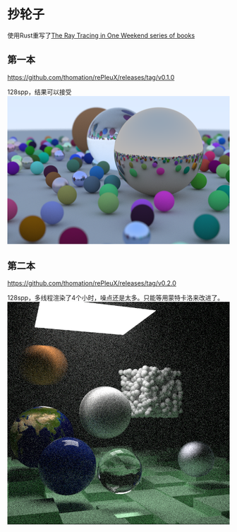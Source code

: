 # 抄轮子
使用Rust重写了[The Ray Tracing in One Weekend series of books](https://raytracing.github.io/)
## 第一本
https://github.com/thomation/rePleuX/releases/tag/v0.1.0

128spp，结果可以接受
![result](./result/v1_spp128.png)
## 第二本
https://github.com/thomation/rePleuX/releases/tag/v0.2.0

128spp，多线程渲染了4个小时，噪点还是太多。只能等用蒙特卡洛来改进了。
![result](./result/v2_spp128.png)
